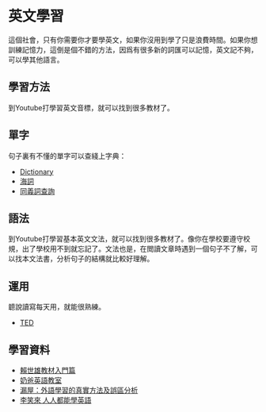 # 英文學習

這個社會，只有你需要你才要學英文，如果你沒用到學了只是浪費時間。如果你想訓練記憶力，這倒是個不錯的方法，因爲有很多新的詞匯可以記憶，英文記不夠，可以學其他語言。

## 學習方法
到Youtube打學習英文音標，就可以找到很多教材了。

## 單字
句子裏有不懂的單字可以查綫上字典：
- [Dictionary](http://dictionary.reference.com/)
- [海詞](http://dict.cn/)
- [同義詞查詢](http://m.dictionary.com/t/)

## 語法
到Youtube打學習基本英文文法，就可以找到很多教材了。像你在學校要遵守校規，出了學校用不到就忘記了。文法也是，在閲讀文章時遇到一個句子不了解，可以找本文法書，分析句子的結構就比較好理解。

## 運用
聼說讀寫每天用，就能很熟練。
- [TED](https://www.ted.com/)

## 學習資料
- [賴世雄教材入門篇](https://www.bilibili.com/video/av43084308/)
- [奶爸英語教室](http://site.douban.com/195274/)
- [漏屋：外語學習的真實方法及誤區分析](http://blog.jobbole.com/21279/)
- [李笑來 人人都能學英語](https://www.gitbook.com/book/xiaolai/everyone-can-use-english/details)
